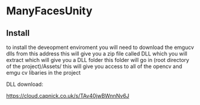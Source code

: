 # ManyFacesUnity

## Install

to install the deveopment enviroment you will need to download the emgucv dlls from this address
this will give you a zip file called DLL which you will extract which will give you a DLL folder this folder 
will go in (root directory of the project)/Assets/ this will give you access to all of the opencv and emgu cv libaries in the project

DLL download: 

https://cloud.capnick.co.uk/s/TAv40jwBWnnNv6J

